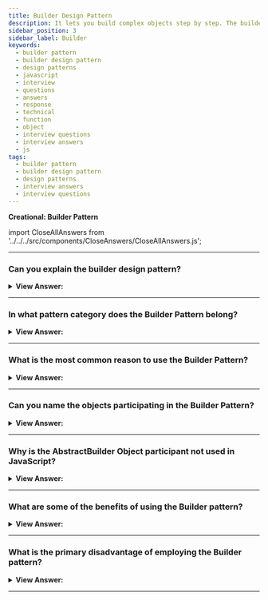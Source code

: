 ```yaml
---
title: Builder Design Pattern
description: It lets you build complex objects step by step. The builder pattern allows you to produce different object types and representations using the same builder code.
sidebar_position: 3
sidebar_label: Builder
keywords:
  - builder pattern
  - builder design pattern
  - design patterns
  - javascript
  - interview
  - questions
  - answers
  - response
  - technical
  - function
  - object
  - interview questions
  - interview answers
  - js
tags:
  - builder pattern
  - builder design pattern
  - design patterns
  - interview answers
  - interview questions
---
```


<head>
  <title>Builder Design Pattern | JavaScript Interview Questions</title>
</head>

**Creational: Builder Pattern**

import CloseAllAnswers from '../../../src/components/CloseAnswers/CloseAllAnswers.js';

<CloseAllAnswers />

---

### Can you explain the builder design pattern?

<details className='answer'>
  <summary>
    <strong>View Answer:</strong>
  </summary>
  <div>
    <div>
      <strong>Interview Response:</strong> Builders allow us to construct complex objects by only specifying the type and content of the object, shielding us from the process of creating or representing the object explicitly.<br/><br/>
    </div><br />
  <div><strong className="codeExample">Diagram:</strong><br /><br />

  <div></div>

<img src="/img/javascript-builder-pattern.jpg" /><br /><br />

**The objects participating in this pattern are:**

**Director** -- In example code: _Shop_

- uses the Builder's multi-step interface to build products

**Builder** -- _JavaScript does not use it._

- asserts a multi-step interface for the creation of a complex product

**ConcreteBuilder** -- In example code: _CarBuilder_ and _TruckBuilder_ are two examples of code.

- Implements the Builder interface with multiple steps
- Maintains the product's integrity during the assembly process
- offers the ability to retrieve the newly created product

**Products** -- In example code: _Car, Truck_

- represents the complicated objects that must get assembled

<br />

</div><br />
  <div><strong className="codeExample">Code Example:</strong><br /><br />

  <div></div>

```js
function Shop() {
  this.construct = function (builder) {
    builder.step1();
    builder.step2();
    return builder.get();
  };
}

function CarBuilder() {
  this.car = null;

  this.step1 = function () {
    this.car = new Car();
  };

  this.step2 = function () {
    this.car.addParts();
  };

  this.get = function () {
    return this.car;
  };
}

function TruckBuilder() {
  this.truck = null;

  this.step1 = function () {
    this.truck = new Truck();
  };

  this.step2 = function () {
    this.truck.addParts();
  };

  this.get = function () {
    return this.truck;
  };
}

function Car() {
  this.doors = 0;

  this.addParts = function () {
    this.doors = 4;
  };

  this.say = function () {
    console.log('I am a ' + this.doors + '-door car');
  };
}

function Truck() {
  this.doors = 0;

  this.addParts = function () {
    this.doors = 2;
  };

  this.say = function () {
    console.log('I am a ' + this.doors + '-door truck');
  };
}

function run() {
  let shop = new Shop();
  let carBuilder = new CarBuilder();
  let truckBuilder = new TruckBuilder();
  let car = shop.construct(carBuilder);
  let truck = shop.construct(truckBuilder);

  car.say();
  truck.say();
}

run();

/*

OUTPUT:

I am a 4-door car
I am a 2-door truck

*/
```

  </div>

  <br />

  </div>
</details>

---

### In what pattern category does the Builder Pattern belong?

<details>
  <summary>
    <strong>View Answer:</strong>
  </summary>
  <div>
    <div>
      <strong>Interview Response:</strong> The Builder Pattern belongs to the Creational design pattern category.
    </div>
  </div>
</details>

---

### What is the most common reason to use the Builder Pattern?

<details>
  <summary>
    <strong>View Answer:</strong>
  </summary>
  <div>
    <div>
      <strong>Interview Response:</strong> The Builder design pattern's goal is to decouple the construction of a complex object from its representation, and it is a design pattern from the Gang of Four.
    </div><br/>
    <div>
      <strong>Technical Response:</strong> The most common reason for using Builder is to make client code that creates complex objects that are simpler to comprehend. The client can still direct the Builder's actions without knowing how the actual work gets completed. Because the procedures involved are frequently repetitive and complex, builders frequently encapsulate the construction of Composite objects (another GoF design pattern).<br/><br/>It is usually the last step that returns the newly created object, making it simple for a Builder to participate in fluent interfaces where multiple method calls separated by dot operators get chained next to each other.<br/><br/>
    </div>

  </div>
</details>

---

### Can you name the objects participating in the Builder Pattern?

<details>
  <summary>
    <strong>View Answer:</strong>
  </summary>
  <div>
    <div>
      <strong>Interview Response:</strong> The objects participating in the Builder Pattern include the Director, Builder, ConcreteBuilder, and Products objects.
    </div><br />
    <div>
      <strong>Technical Response:</strong> The objects participating in the Builder Pattern include the Director, Builder, ConcreteBuilder, and Products objects. The director object constructs products by using the Builder’s multi-step interface. The Builder object, not used in JavaScript, declares a multi-step interface for creating a complex product. The ConcreteBuilder implements the multi-component Builder interface, keeps the product in position during the assembly process, and enables you to retrieve the newly created product. The Products object represents the complex objects getting assembled.
    </div><br />

:::note

Though the definition particularly mentions that an interface needs to be defined, we don’t have interfaces in _Vanilla JavaScript_. Therefore, we must implement it in a way that JavaScript translates into an interface.

:::

  </div>
</details>

---

### Why is the AbstractBuilder Object participant not used in JavaScript?

<details>
  <summary>
    <strong>View Answer:</strong>
  </summary>
  <div>
    <div>
      <strong>Interview Response:</strong> The AbstractBuilder does not get used because JavaScript does not support abstract classes. However, the different Builders must implement the same multi-step interface for the Director to be able to step through the assembly process.
      </div><br />

  </div>
</details>

---

### What are some of the benefits of using the Builder pattern?

<details>
  <summary>
    <strong>View Answer:</strong>
  </summary>
  <div>
    <div>
      <strong>Interview Response:</strong> The builder pattern has several advantages, which can be summarized as follows.
      </div><br/>

<div></div>

- You may build items step by step, defer building phases, or perform them recursively.
- When creating different product representations, you can reuse the same construction code.
- Single Responsibility Principle. You may separate sophisticated building of code from the product's business logic.

<br />

  </div>
</details>

---

### What is the primary disadvantage of employing the Builder pattern?

<details>
  <summary>
    <strong>View Answer:</strong>
  </summary>
  <div>
    <div>
      <strong>Interview Response:</strong> The main disadvantage of the builder pattern is the increased code complexity and the number of classes required. This complexity is a well-known drawback of using design patterns — the cost of gaining abstraction in the code.<br />
    </div>
  </div>
</details>

---
